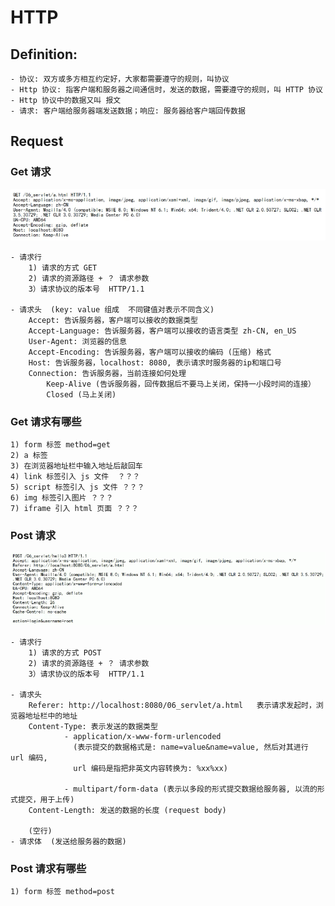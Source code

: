 # HTTP


## Definition: 
    - 协议: 双方或多方相互约定好，大家都需要遵守的规则，叫协议
    - Http 协议: 指客户端和服务器之间通信时，发送的数据，需要遵守的规则，叫 HTTP 协议
    - Http 协议中的数据又叫 报文
    - 请求: 客户端给服务器端发送数据；响应: 服务器给客户端回传数据
    
    
##  Request

### Get 请求

![httpGet](imagePool/httpGet.png)

    - 请求行
        1) 请求的方式 GET
        2) 请求的资源路径 + ？ 请求参数
        3）请求协议的版本号  HTTP/1.1
        
    - 请求头  (key: value 组成  不同键值对表示不同含义)
        Accept: 告诉服务器，客户端可以接收的数据类型
        Accept-Language: 告诉服务器，客户端可以接收的语言类型 zh-CN, en_US
        User-Agent: 浏览器的信息
        Accept-Encoding: 告诉服务器，客户端可以接收的编码 (压缩) 格式
        Host: 告诉服务器，localhost: 8080, 表示请求时服务器的ip和端口号
        Connection: 告诉服务器，当前连接如何处理 
            Keep-Alive (告诉服务器，回传数据后不要马上关闭，保持一小段时间的连接）
            Closed (马上关闭)

### Get 请求有哪些

    1) form 标签 method=get
    2) a 标签
    3) 在浏览器地址栏中输入地址后敲回车
    4) link 标签引入 js 文件  ？？？
    5) script 标签引入 js 文件 ？？？
    6) img 标签引入图片 ？？？
    7) iframe 引入 html 页面 ？？？
    

### Post 请求

![httpPost](imagePool/httpPost.png)

    - 请求行
        1) 请求的方式 POST
        2) 请求的资源路径 + ？ 请求参数
        3）请求协议的版本号  HTTP/1.1
        
    - 请求头
        Referer: http://localhost:8080/06_servlet/a.html   表示请求发起时，浏览器地址栏中的地址
        Content-Type: 表示发送的数据类型
                - application/x-www-form-urlencoded
                  (表示提交的数据格式是: name=value&name=value, 然后对其进行 url 编码,
                  url 编码是指把非英文内容转换为: %xx%xx)
                  
                - multipart/form-data (表示以多段的形式提交数据给服务器, 以流的形式提交，用于上传)
        Content-Length: 发送的数据的长度 (request body) 
        
        (空行)
    - 请求体  (发送给服务器的数据)


### Post 请求有哪些

    1) form 标签 method=post


